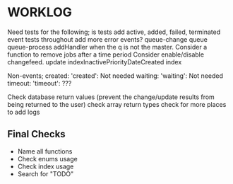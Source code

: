 # WORKLOG

Need tests for the following;
is tests
add active, added, failed, terminated event tests throughout
add more error events?
queue-change
queue
queue-process addHandler when the q is not the master.
Consider a function to remove jobs after a time period
Consider enable/disable changefeed.
update indexInactivePriorityDateCreated index

Non-events;
created: 'created': Not needed
waiting: 'waiting': Not needed
timeout: 'timeout': ???



Check database return values (prevent the change/update results from being returned to the user)
check array return types
check for more places to add logs

## Final Checks

-   Name all functions
-   Check enums usage
-   Check index usage
-   Search for "TODO"
